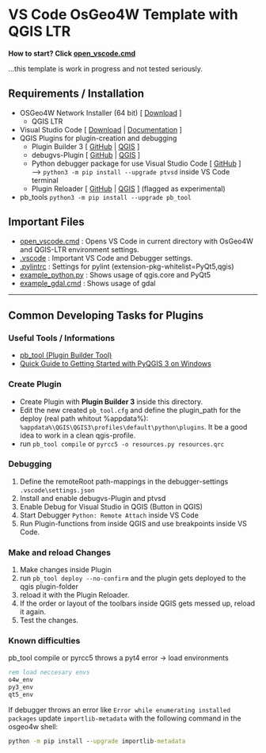 # VS Code OsGeo4W Template with QGIS LTR

**How to start? Click [open_vscode.cmd](open_vscode.cmd)**

...this template is work in progress and not tested seriously.

## Requirements / Installation

- OSGeo4W Network Installer (64 bit) [ [Download](https://www.qgis.org/en/site/forusers/download.html) ]
  - QGIS LTR
- Visual Studio Code [ [Download](https://code.visualstudio.com/Download) | [Documentation](https://code.visualstudio.com/docs) ]
- QGIS Plugins for plugin-creation and debugging
  - Plugin Builder 3 [ [GitHub](http://g-sherman.github.io/Qgis-Plugin-Builder/) | [QGIS](https://plugins.qgis.org/plugins/pluginbuilder3/) ]
  - debugvs-Plugin [ [GitHub](https://github.com/lmotta/debug_vs_plugin/wiki) | [QGIS](https://plugins.qgis.org/plugins/debug_vs) ]
  - Python debugger package for use Visual Studio Code [ [GitHub](https://github.com/microsoft/ptvsd) ]  
  --> `python3 -m pip install --upgrade ptvsd` inside VS Code terminal
  - Plugin Reloader [ [GitHub](https://github.com/borysiasty/plugin_reloader) | [QGIS](https://plugins.qgis.org/plugins/plugin_reloader) ] (flagged as experimental)
- pb_tools `python3 -m pip install --upgrade pb_tool`

## Important Files

- [open_vscode.cmd](open_vscode.cmd) : Opens VS Code in current directory with OsGeo4W and QGIS-LTR environment settings.
- [.vscode](/.vscode/) : Important VS Code and Debugger settings.
- [.pylintrc](.pylintrc#L28-L31) : Settings for pylint (extension-pkg-whitelist=PyQt5,qgis)
- [example_python.py](example_python.py) : Shows usage of qgis.core and PyQt5
- [example_gdal.cmd](example_gdal.cmd) : Shows usage of gdal

---------------------------------------------------------------------------------------

## Common Developing Tasks for Plugins

### Useful Tools / Informations

- [pb_tool (Plugin Builder Tool)](http://g-sherman.github.io/plugin_build_tool/)
- [Quick Guide to Getting Started with PyQGIS 3 on Windows](http://spatialgalaxy.net/2018/02/13/quick-guide-to-getting-started-with-pyqgis-3-on-windows/)

### Create Plugin

- Create Plugin with **Plugin Builder 3** inside this directory.
- Edit the new created `pb_tool.cfg` and define the plugin_path for the deploy (real path whitout %appdata%): `%appdata%\QGIS\QGIS3\profiles\default\python\plugins`. It be a good idea to work in a clean qgis-profile.
- run `pb_tool compile` or `pyrcc5 -o resources.py resources.qrc`

### Debugging

1. Define the remoteRoot path-mappings in the debugger-settings `.vscode\settings.json`
2. Install and enable debugvs-Plugin and ptvsd
3. Enable Debug for Visual Studio in QGIS (Button in QGIS)
4. Start Debugger `Python: Remote Attach` inside VS Code
5. Run Plugin-functions from inside QGIS and use breakpoints inside VS Code.

### Make and reload Changes

1. Make changes inside Plugin
2. run `pb_tool deploy --no-confirm` and the plugin gets deployed to the qgis plugin-folder
3. reload it with the Plugin Reloader.
4. If the order or layout of the toolbars inside QGIS gets messed up, reload it again.
5. Test the changes.

### Known difficulties

pb_tool compile or pyrcc5 throws a pyt4 error -> load environments

``` cmd
rem load neccesary envs
o4w_env
py3_env
qt5_env
```

If debugger throws an error like `Error while enumerating installed packages` update `importlib-metadata` with the following command in the osgeo4w shell:

```cmd
python -m pip install --upgrade importlib-metadata
```
